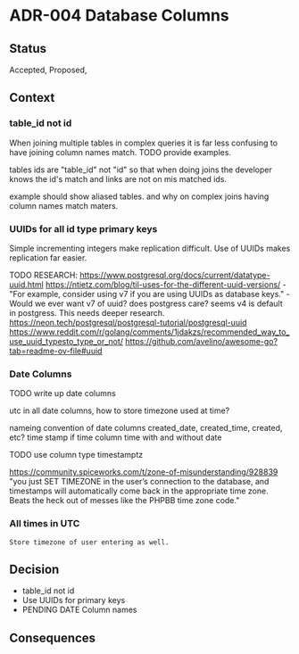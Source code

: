 # ADR-004 Database Columns

## Status

Accepted, Proposed, 

## Context

### table_id not id

When joining multiple tables in complex queries it is far less confusing to have joining column names match. TODO provide examples.

tables ids are "table_id" not "id" so that when doing joins the developer knows the id's match and links are not on mis matched ids.

example should show aliased tables. and why on complex joins having column names match maters.


### UUIDs for all id type primary keys

Simple incrementing integers make replication difficult. Use of UUIDs makes replication far easier.

TODO RESEARCH:
https://www.postgresql.org/docs/current/datatype-uuid.html
https://ntietz.com/blog/til-uses-for-the-different-uuid-versions/
    - "For example, consider using v7 if you are using UUIDs as database keys."
    - Would we ever want v7 of uuid? does postgress care? seems v4 is default in postgress. This needs deeper research.
https://neon.tech/postgresql/postgresql-tutorial/postgresql-uuid
https://www.reddit.com/r/golang/comments/1jdakzs/recommended_way_to_use_uuid_typesto_type_or_not/
https://github.com/avelino/awesome-go?tab=readme-ov-file#uuid

### Date Columns

TODO write up date columns

utc in all date columns, how to store timezone used at time?

nameing convention of date columns
created_date, created_time, created, etc? time stamp
if time column time with and without date


TODO
use column type timestamptz

https://community.spiceworks.com/t/zone-of-misunderstanding/928839
"you just SET TIMEZONE in the user’s connection to the database, and timestamps will automatically come back in the appropriate time zone. Beats the heck out of messes like the PHPBB time zone code."

### All times in UTC
    Store timezone of user entering as well.

## Decision

- table_id not id
- Use UUIDs for primary keys
- PENDING DATE Column names

## Consequences










